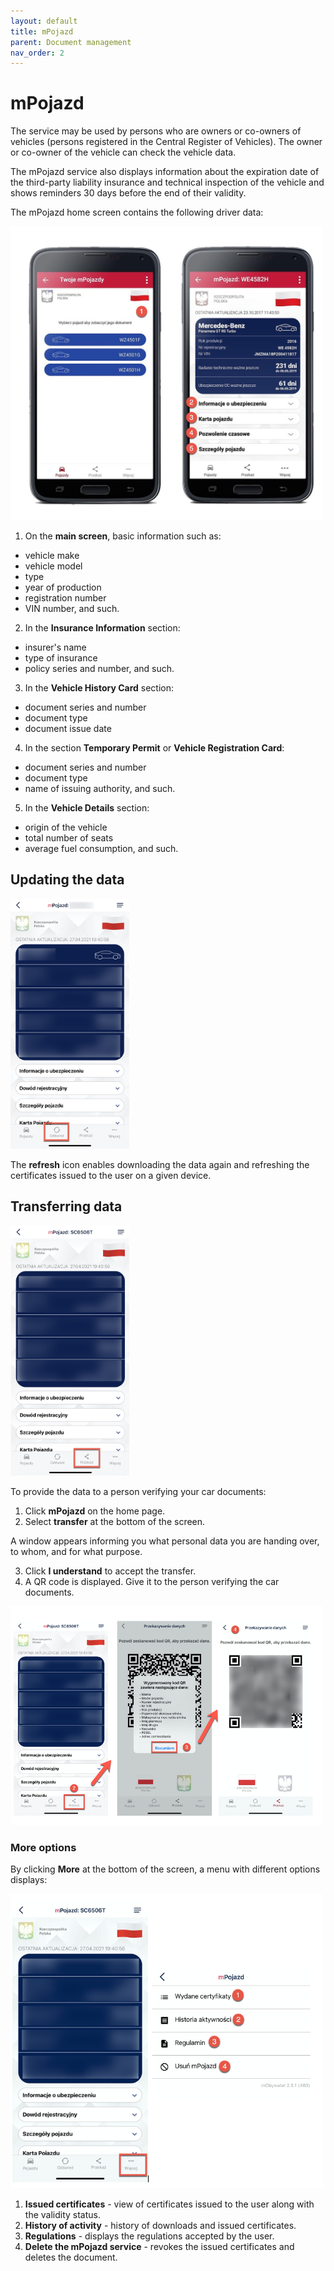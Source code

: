 ```yaml
---
layout: default
title: mPojazd
parent: Document management
nav_order: 2
---
```

 
# mPojazd


The service may be used by persons who are owners or co-owners of vehicles (persons registered in the Central Register of Vehicles). The owner or co-owner of the vehicle can check the vehicle data. 

The mPojazd service also displays information about the expiration date of the third-party liability insurance and technical inspection of the vehicle and shows reminders 30 days before the end of their validity. 

The mPojazd home screen contains the following driver data:

<img src="../../assets/images/mpojazd2.jpeg" width="500">

1. On the **main screen**, basic information such as:
- vehicle make
- vehicle model
- type
- year of production
- registration number
- VIN number, and such.

2. In the **Insurance Information** section:
- insurer's name
- type of insurance
- policy series and number, and such.

3. In the **Vehicle History Card** section:
- document series and number
- document type 
- document issue date 

4. In the section **Temporary Permit** or **Vehicle Registration Card**:
- document series and number
- document type
- name of issuing authority, and such.

5. In the **Vehicle Details** section:
- origin of the vehicle
- total number of seats
- average fuel consumption, and such.


## Updating the data

<img src="../../assets/images/pojupdate.jpg" width="190" height="400">

The **refresh** icon enables downloading the data again and refreshing the certificates issued to the user on a given device. 

## Transferring data 

<img src="../../assets/images/pojtransfer.jpg" width="190" height="400">

To provide the data to a person verifying your car documents:
1. Click **mPojazd** on the home page.
2. Select **transfer** at the bottom of the screen.

A window appears informing you what personal data you are handing over, to whom, and for what purpose.

3. Click **I understand** to accept the transfer.
4. A QR code is displayed. Give it to the person verifying the car documents.

<img src="../../assets/images/pojatransfer.png" width="500">

### More options

By clicking **More** at the bottom of the screen, a menu with different options displays:

<img src="../../assets/images/pojahistoria.png" width="500">

1. **Issued certificates** - view of certificates issued to the user along with the validity status.
2. **History of activity** - history of downloads and issued certificates.
3. **Regulations** - displays the regulations accepted by the user.
6. **Delete the mPojazd service** - revokes the issued certificates and deletes the document. 